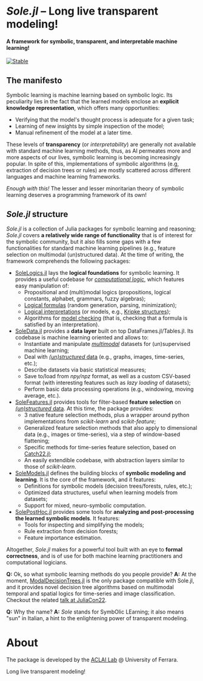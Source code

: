 # *Sole.jl* – Long live transparent modeling!
#### A framework for symbolic, transparent, and interpretable machine learning!

[![Stable](https://img.shields.io/badge/docs-stable-blue.svg)](https://aclai-lab.github.io/Sole.jl/stable)
<!-- [![Dev](https://img.shields.io/badge/docs-dev-blue.svg)](https://aclai-lab.github.io/Sole.jl/dev)
[![Build Status](https://api.cirrus-ci.com/github/aclai-lab/Sole.jl.svg)](https://cirrus-ci.com/github/aclai-lab/Sole.jl)
[![Coverage](https://codecov.io/gh/aclai-lab/Sole.jl/branch/master/graph/badge.svg)](https://codecov.io/gh/aclai-lab/Sole.jl)
[![Coverage](https://coveralls.io/repos/github/aclai-lab/Sole.jl/badge.svg?branch=master)](https://coveralls.io/github/aclai-lab/Sole.jl?branch=master)
[![Code Style: Blue](https://img.shields.io/badge/code%20style-blue-4495d1.svg)](https://github.com/invenia/BlueStyle) -->
<!-- [![ColPrac: Contributor's Guide on Collaborative Practices for Community Packages](https://img.shields.io/badge/ColPrac-Contributor's%20Guide-blueviolet)](https://github.com/SciML/ColPrac) -->


## The manifesto

Symbolic learning is machine learning based on symbolic logic. Its peculiarity lies in the fact that the learned models enclose an **explicit knowledge representation**, which offers many opportunities:
- Verifying that the model's thought process is adequate for a given task;
- Learning of new insights by simple inspection of the model;
- Manual refinement of the model at a later time.

These levels of **transparency** (or *interpretability*) are generally not available with standard machine learning methods, thus, as AI permeates more and more aspects of our lives, symbolic learning is becoming increasingly popular. In spite of this, implementations of symbolic algorithms (e.g, extraction of decision trees or rules) are mostly scattered across different languages and machine learning frameworks.

*Enough with this!* The lesser and lesser minoritarian theory of symbolic learning deserves a programming framework of its own!

## *Sole.jl* structure

*Sole.jl* is a collection of Julia packages for symbolic learning and reasoning; *Sole.jl* covers **a relatively wide range of functionality** that is of interest for the symbolic community, but it also fills some gaps with a few functionalities for standard machine learning pipelines (e.g., feature selection on multimodal (un)structured data). At the time of writing, the framework comprehends the following packages:
+ [SoleLogics.jl](https://github.com/aclai-lab/SoleLogics.jl) lays the **logical foundations** for symbolic learning. It provides a useful codebase for [*computational logic*](https://en.wikipedia.org/wiki/Computational_logic), which features easy manipulation of:
	+ Propositional and (multi)modal logics (propositions, logical constants, alphabet, grammars, fuzzy algebras);
	+ [Logical formulas](https://en.wikipedia.org/wiki/Well-formed_formula) (random generation, parsing, minimization);
	+ [Logical interpretations](https://en.wikipedia.org/wiki/Interpretation_(logic)) (or models, e.g., [Kripke structures](https://en.wikipedia.org/wiki/Kripke_structure_(model_checking)));
	+ Algorithms for [model checking](https://en.wikipedia.org/wiki/Model_checking) (that is, checking that a formula is satisfied by an interpretation).
+ [SoleData.jl](https://github.com/aclai-lab/SoleData.jl) provides a **data layer** built on top DataFrames.jl/Tables.jl. Its codebase is machine learning oriented and allows to:
	+ Instantiate and manipulate [*multimodal*](https://en.wikipedia.org/wiki/Multimodal_learning) datasets for (un)supervised machine learning;
	+ Deal with [*(un)structured* data](https://en.wikipedia.org/wiki/Unstructured_data) (e.g., graphs, images, time-series, etc.);
	+ Describe datasets via basic statistical measures;
	+ Save to/load from *npy/npz* format, as well as a custom CSV-based format (with interesting features such as *lazy loading* of datasets);
	+ Perform basic data processing operations (e.g., windowing, moving average, etc.).
+ [SoleFeatures.jl](https://github.com/aclai-lab/SoleFeatures.jl) provides tools for filter-based **feature selection** on [*(un)structured* data](https://en.wikipedia.org/wiki/Unstructured_data). At this time, the package provides:
	+ 3 native feature selection methods, plus a wrapper around python implementations from *scikit-learn* and *scikit-feature*;
	+ Generalized feature selection methods that also apply to dimensional data (e.g., images or time-series), via a step of window-based flattening;
	+ Specific methods for time-series feature selection, based on [Catch22.jl](https://github.com/brendanjohnharris/Catch22.jl/);
	+ An easily extendible codebase, with abstraction layers similar to those of *scikit-learn*.
+ [SoleModels.jl](https://github.com/aclai-lab/SoleModels.jl) defines the building blocks of **symbolic modeling and learning**. It is the core of the framework, and it features:
	+ Definitions for symbolic models (decision trees/forests, rules, etc.);
	+ Optimized data structures, useful when learning models from datasets;
	+ Support for mixed, neuro-symbolic computation.
+ [SolePostHoc.jl](https://github.com/aclai-lab/SolePostHoc.jl) provides some tools for **analyzing and post-processing the learned symbolic models**. It features:
	+ Tools for inspecting and simplifying the models;
	+ Rule extraction from decision forests;
	+ Feature importance estimation.

Altogether, *Sole.jl* makes for a powerful tool built with an eye to **formal correctness**, and is of use for both machine learning practitioners and computational logicians.

**Q:** Ok, so what symbolic learning methods do you people provide?
**A:** At the moment, [ModalDecisionTrees.jl](https://github.com/giopaglia/ModalDecisionTrees.jl) is the only package compatible with Sole.jl, and it provides novel decision tree algorithms based on multimodal temporal and spatial logics for time-series and image classification. Checkout the related [talk at JuliaCon22](https://live.juliacon.org/talk/RQP9TG).

**Q:** Why the name?
**A:** *Sole* stands for SymbOlic LEarning; it also means "sun" in Italian, a hint to the enlightening power of transparent modeling.

# About

The package is developed by the [ACLAI Lab](https://aclai.unife.it/en/) @ University of Ferrara.

Long live transparent modeling!
